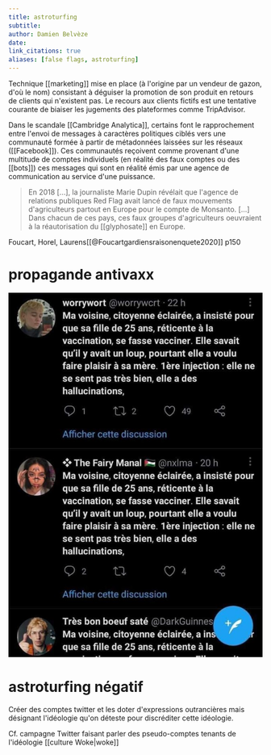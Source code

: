 ```yaml
---
title: astroturfing
subtitle:
author: Damien Belvèze
date: 
link_citations: true
aliases: [false flags, astroturfing]
---
```

Technique [[marketing]] mise en place (à l'origine par un vendeur de gazon, d'où le nom) consistant à déguiser la promotion de son produit en retours de clients qui n'existent pas. Le recours aux clients fictifs est une tentative courante de biaiser les jugements des plateformes comme TripAdvisor. 

Dans le scandale [[Cambridge Analytica]], certains font le rapprochement entre l'envoi de messages à caractères politiques ciblés vers une communauté formée à partir de métadonnées laissées sur les réseaux ([[Facebook]]). Ces communautés reçoivent comme provenant d'une multitude de comptes individuels (en réalité des faux comptes ou des [[bots]]) ces messages qui sont en réalité émis par une agence de communication au service d'une puissance. 

> En 2018 \[...\], la journaliste Marie Dupin révélait que l'agence de relations publiques Red Flag avait lancé de faux mouvements d'agriculteurs partout en Europe pour le compte de Monsanto. \[...\] Dans chacun de ces pays, ces faux groupes d'agriculteurs oeuvraient à la réautorisation du [[glyphosate]] en Europe.

Foucart, Horel, Laurens[[@Foucartgardiensraisonenquete2020]] p150

# propagande antivaxx

![astroturfing](images/astroturfing.jpeg)

# astroturfing négatif

Créer des comptes twitter et les doter d'expressions outrancières mais désignant l'idéologie qu'on déteste pour discréditer cette idéologie. 

Cf. campagne Twitter faisant parler des pseudo-comptes tenants de l'idéologie [[culture Woke|woke]]






